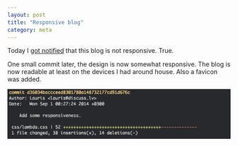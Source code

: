```yaml
---
layout: post
title: "Responsive blog"
category: meta
---
```


Today I [got notified](https://twitter.com/VKMKD/status/506013499689287680) that this blog is not responsive. True. 

One small commit later, the design is now somewhat responsive. The blog is now readable at least on the devices I had around house. Also a favicon was added.

![Responsive blog design](/images/blog/responsive-commit.png)